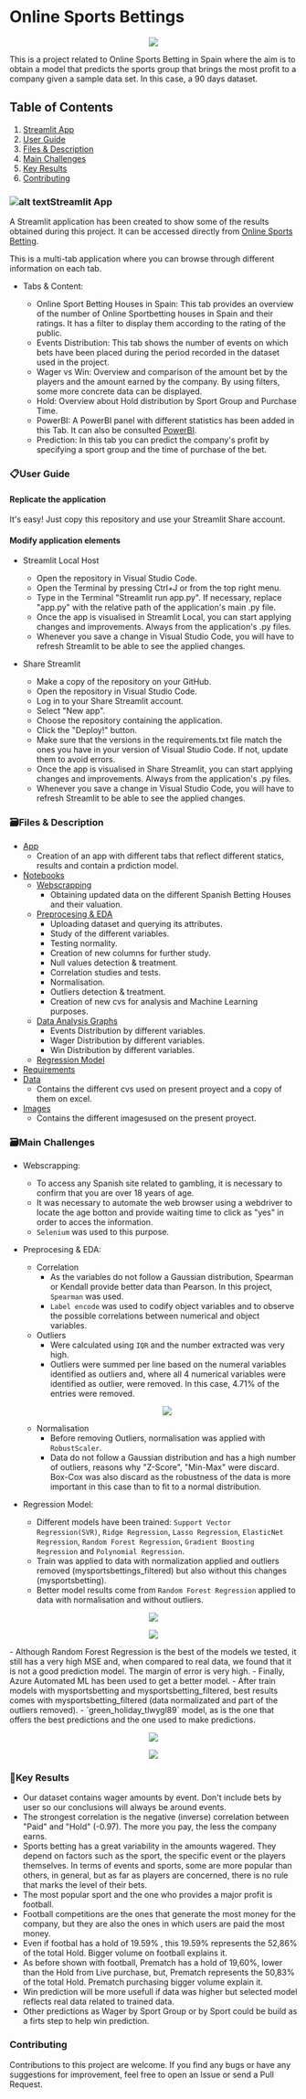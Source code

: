 # **Online Sports Bettings**

<p align="center">
  <img src="Images\soccer-9133_256.gif">
</p>

 This is a project related to Online Sports Betting in Spain where the aim is to obtain a model that predicts the sports group that brings the most profit to a company given a sample data set. In this case, a 90 days dataset. 

## **Table of Contents**

 1. [Streamlit App](#Streamlit-App)
 2. [User Guide](User-Guide)
 3. [Files & Description](Files-&-Description)
 4. [Main Challenges](Main-Challenges)
 4. [Key Results](Key-Results)
 5. [Contributing](Contributing)


### ![alt text](Images/streamlit-1.png)**Streamlit App**

A Streamlit application has been created to show some of the results obtained during this project. It can be accessed directly from [Online Sports Betting](https://online-sports-bettings-kbrepywzhd5mjvfpihsmsb.streamlit.app/).    
  
This is a multi-tab application where you can browse through different information on each tab.     
  - Tabs & Content:     

    - Online Sport Betting Houses in Spain: This tab provides an overview of the number of Online Sportbetting houses in Spain and their ratings. It has a filter to display them according to the rating of the public.       
    - Events Distribution: This tab shows the number of events on which bets have been placed during the period recorded in the dataset used in the project.     
    - Wager vs Win: Overview and comparison of the amount bet by the players and the amount earned by the company. By using filters, some more concrete data can be displayed.     
    - Hold: Overview about Hold distribution by Sport Group and Purchase Time. 
    - PowerBI: A PowerBI panel with different statistics has been added in this Tab. It can also be consulted [PowerBI](https://app.fabric.microsoft.com/view?r=eyJrIjoiZTIyMjcxNjktZGExMS00MDljLWJmMjYtYzFiZDMzMmZhMDZiIiwidCI6IjhhZWJkZGI2LTM0MTgtNDNhMS1hMjU1LWI5NjQxODZlY2M2NCIsImMiOjl9&pageName=ReportSection).     
    - Prediction: In this tab you can predict the company's profit by specifying a sport group and the time of purchase of the bet.       

### **📋User Guide**

#### Replicate the application  

  It's easy! Just copy this repository and use your Streamlit Share account.  
 
#### Modify application elements 

- Streamlit Local Host  

  - Open the repository in Visual Studio Code.  
  - Open the Terminal by pressing Ctrl+J or from the top right menu.  
  - Type in the Terminal "Streamlit run app.py". If necessary, replace "app.py" with the relative path of the application's main .py file.  
  - Once the app is visualised in Streamlit Local, you can start applying changes and improvements. Always from the application's .py files.  
  - Whenever you save a change in Visual Studio Code, you will have to refresh Streamlit to be able to see the applied changes. 

- Share Streamlit 

  - Make a copy of the repository on your GitHub. 
  - Open the repository in Visual Studio Code.  
  - Log in to your Share Streamlit account. 
  - Select "New app". 
  - Choose the repository containing the application. 
  - Click the "Deploy!" button. 
  - Make sure that the versions in the requirements.txt file match the ones you have in your version of Visual Studio Code. If not, update them to avoid errors.  
  - Once the app is visualised in Share Streamlit, you can start applying changes and improvements. Always from the application's .py files.  
  - Whenever you save a change in Visual Studio Code, you will have to refresh Streamlit to be able to see the applied changes. 

### **🗃️Files & Description**

- [App](app.py)
  - Creation of an app with different tabs that reflect different statics, results and contain a prdiction model.
- [Notebooks](Notebooks)
  - [Webscrapping](Notebooks/Webscrapping_Betting_Houses.ipynb)
    - Obtaining updated data on the different Spanish Betting Houses and their valuation. 
  - [Preprocesing & EDA](Notebooks/Data_Pre-Processing_&_EDA.ipynb)
    - Uploading dataset and querying its attributes.
    - Study of the different variables.
    - Testing normality.
    - Creation of new columns for further study.
    - Null values detection & treatment.
    - Correlation studies and tests.
    - Normalisation.
    - Outliers detection & treatment.
    - Creation of new cvs for analysis and Machine Learning purposes.
  - [Data Analysis Graphs](Notebooks/Data_Analysis_Graphs.ipynb)
    - Events Distribution by different variables.
    - Wager Distribution by different variables.
    - Win Distribution by different variables.
  - [Regression Model](Notebooks/Regression_model_Winnings.ipynb)
- [Requirements](requirements.txt)
- [Data](Data)
  - Contains the different cvs used on present proyect and a copy of them on excel. 
- [Images](Images)
  - Contains the different imagesused on the present proyect. 

### **🗃️Main Challenges**

  - Webscrapping: 
    - To access any Spanish site related to gambling, it is necessary to confirm that you are over 18 years of age.
    - It was necessary to automate the web browser using a webdriver to locate the age botton and provide waiting time to click as "yes" in order to acces the information. 
    - `Selenium` was used to this purpose. 
  - Preprocesing & EDA:
    - Correlation 
      - As the variables do not follow a Gaussian distribution, Spearman or Kendall provide better data than Pearson. In this project, `Spearman` was used.
      - `Label encode` was used to codify object variables and to observe the possible correlations between numerical and object variables. 
    - Outliers
      - Were calculated using `IQR` and the number extracted was very high.
      - Outliers were summed per line based on the numeral variables identified as outliers and, where all 4 numerical variables were identified as outlier, were removed. In this case, 4.71% of the entries were removed.   
      <p align="center"> <img src="Images\image.png"></p>    
    - Normalisation 
      - Before removing Outliers, normalisation was applied with `RobustScaler`.
      - Data do not follow a Gaussian distribution and has a high number of outliers, reasons why "Z-Score", "Min-Max" were discard. Box-Cox was also discard as the robustness of the data is more important in this case than to fit to a normal distribution. 

  - Regression Model:     
    - Different models have been trained: `Support Vector Regression(SVR)`, `Ridge Regression`, `Lasso Regression`, `ElasticNet Regression`, `Random Forest Regression`, `Gradient Boosting Regression` and `Polynomial Regression`.   
    - Train was applied to data with normalization applied and outliers removed (mysportsbettings_filtered) but also without this changes (mysportsbetting).   
    - Better model results come from `Random Forest Regression` applied to data with normalisation and without outliers.   
<p align="center">
  <img src="Images\image-3.png">
</p>   
<p align="center">
  <img src="Images\image-4.png">
</p>   
    - Although Random Forest Regression is the best of the models we tested, it still has a very high MSE and, when compared to real data, we found that it is not a good prediction model. The margin of error is very high. 
    - Finally, Azure Automated ML has been used to get a better model. 
    - After train models with mysportsbetting and mysportsbetting_filtered, best results comes with mysportsbetting_filtered (data normalizated and part of the outliers removed).
    - `green_holiday_tlwygl89` model, as is the one that offers the best predictions and the one used to make predictions. 
<p align="center">
  <img src="Images\greenmodel-5.png">
</p>   
<p align="center">
  <img src="Images\greenmodelhow.png">
</p>   

 
### **🎯Key Results**
  - Our dataset contains wager amounts by event. Don't include bets by user so our conclusions will always be around events. 
  - The strongest correlation is the negative (inverse) correlation between "Paid" and "Hold" (-0.97). The more you pay, the less the company earns.
  - Sports betting has a great variability in the amounts wagered. They depend on factors such as the sport, the specific event or the players themselves. In terms of events and sports, some are more popular than others, in general, but as far as players are concerned, there is no rule that marks the level of their bets.
  - The most popular sport and the one who provides a major profit is football.
  - Football competitions are the ones that generate the most money for the company, but they are also the ones in which users are paid the most money. 
  - Even if footbal has a hold of 19.59% , this 19.59% represents the 52,86% of the total Hold. Bigger volume on football explains it. 
  - As before shown with football, Prematch has a hold of 19,60%, lower than the Hold from Live purchase, but, Prematch represents the 50,83% of the total Hold. Prematch purchasing bigger volume explain it. 
  - Win prediction will be more usefull if data was higher but selected model reflects real data related to trained data.
  - Other predictions as Wager by Sport Group or by Sport could be build as a firts step to help win prediction. 

### **Contributing**

  Contributions to this project are welcome. If you find any bugs or have any suggestions for improvement, feel free to open an Issue or send a Pull Request.


